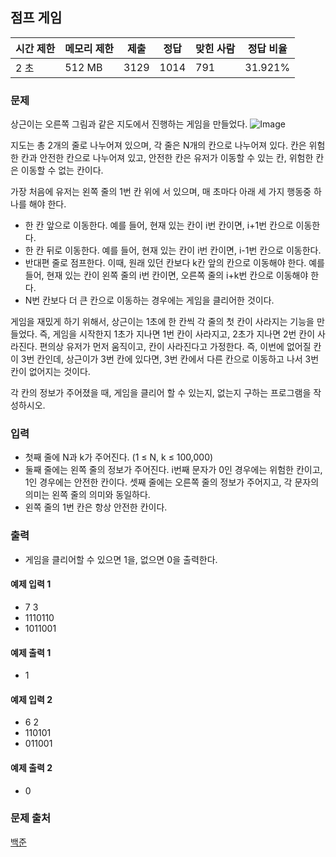 ## 점프 게임
 
|시간 제한|	메모리 제한|	제출|	정답|	맞힌 사람|	정답 비율|
|---|---|---|---|---|---|
|2 초|	512 MB|	3129|	1014|	791|	31.921%|

### 문제
상근이는 오른쪽 그림과 같은 지도에서 진행하는 게임을 만들었다. ![Image](https://onlinejudgeimages.s3-ap-northeast-1.amazonaws.com/problem/15558/1.png)

지도는 총 2개의 줄로 나누어져 있으며, 각 줄은 N개의 칸으로 나누어져 있다. 칸은 위험한 칸과 안전한 칸으로 나누어져 있고, 안전한 칸은 유저가 이동할 수 있는 칸, 위험한 칸은 이동할 수 없는 칸이다.

가장 처음에 유저는 왼쪽 줄의 1번 칸 위에 서 있으며, 매 초마다 아래 세 가지 행동중 하나를 해야 한다.

- 한 칸 앞으로 이동한다. 예를 들어, 현재 있는 칸이 i번 칸이면, i+1번 칸으로 이동한다.
- 한 칸 뒤로 이동한다. 예를 들어, 현재 있는 칸이 i번 칸이면, i-1번 칸으로 이동한다.
- 반대편 줄로 점프한다. 이때, 원래 있던 칸보다 k칸 앞의 칸으로 이동해야 한다. 예를 들어, 현재 있는 칸이 왼쪽 줄의 i번 칸이면, 오른쪽 줄의 i+k번 칸으로 이동해야 한다.
- N번 칸보다 더 큰 칸으로 이동하는 경우에는 게임을 클리어한 것이다.

게임을 재밌게 하기 위해서, 상근이는 1초에 한 칸씩 각 줄의 첫 칸이 사라지는 기능을 만들었다. 즉, 게임을 시작한지 1초가 지나면 1번 칸이 사라지고, 2초가 지나면 2번 칸이 사라진다. 편의상 유저가 먼저 움직이고, 칸이 사라진다고 가정한다. 즉, 이번에 없어질 칸이 3번 칸인데, 상근이가 3번 칸에 있다면, 3번 칸에서 다른 칸으로 이동하고 나서 3번 칸이 없어지는 것이다.

각 칸의 정보가 주어졌을 때, 게임을 클리어 할 수 있는지, 없는지 구하는 프로그램을 작성하시오.

### 입력
- 첫째 줄에 N과 k가 주어진다. (1 ≤ N, k ≤ 100,000)
- 둘째 줄에는 왼쪽 줄의 정보가 주어진다. i번째 문자가 0인 경우에는 위험한 칸이고, 1인 경우에는 안전한 칸이다. 셋째 줄에는 오른쪽 줄의 정보가 주어지고, 각 문자의 의미는 왼쪽 줄의 의미와 동일하다.
- 왼쪽 줄의 1번 칸은 항상 안전한 칸이다.

### 출력
- 게임을 클리어할 수 있으면 1을, 없으면 0을 출력한다.

#### 예제 입력 1 
- 7 3
- 1110110
- 1011001
#### 예제 출력 1 
- 1
#### 예제 입력 2 
- 6 2
- 110101
- 011001
#### 예제 출력 2 
- 0

### 문제 출처
[백준](https://www.acmicpc.net/problem/15558)